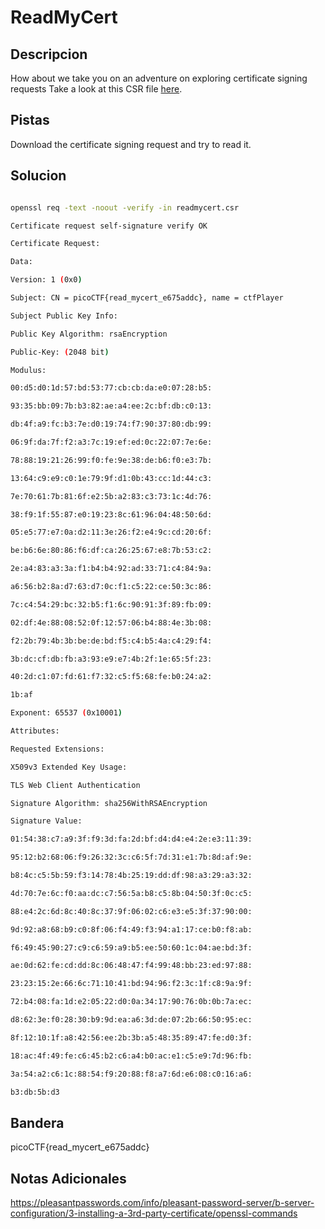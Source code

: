 # ReadMyCert

## Descripcion
How about we take you on an adventure on exploring certificate signing requests Take a look at this CSR file [here](https://artifacts.picoctf.net/c/378/readmycert.csr).

## Pistas
Download the certificate signing request and try to read it.
## Solucion

```bash

openssl req -text -noout -verify -in readmycert.csr

Certificate request self-signature verify OK

Certificate Request:

Data:

Version: 1 (0x0)

Subject: CN = picoCTF{read_mycert_e675addc}, name = ctfPlayer

Subject Public Key Info:

Public Key Algorithm: rsaEncryption

Public-Key: (2048 bit)

Modulus:

00:d5:d0:1d:57:bd:53:77:cb:cb:da:e0:07:28:b5:

93:35:bb:09:7b:b3:82:ae:a4:ee:2c:bf:db:c0:13:

db:4f:a9:fc:b3:7e:d0:19:74:f7:90:37:80:db:99:

06:9f:da:7f:f2:a3:7c:19:ef:ed:0c:22:07:7e:6e:

78:88:19:21:26:99:f0:fe:9e:38:de:b6:f0:e3:7b:

13:64:c9:e9:c0:1e:79:9f:d1:0b:43:cc:1d:44:c3:

7e:70:61:7b:81:6f:e2:5b:a2:83:c3:73:1c:4d:76:

38:f9:1f:55:87:e0:19:23:8c:61:96:04:48:50:6d:

05:e5:77:e7:0a:d2:11:3e:26:f2:e4:9c:cd:20:6f:

be:b6:6e:80:86:f6:df:ca:26:25:67:e8:7b:53:c2:

2e:a4:83:a3:3a:f1:b4:b4:92:ad:33:71:c4:84:9a:

a6:56:b2:8a:d7:63:d7:0c:f1:c5:22:ce:50:3c:86:

7c:c4:54:29:bc:32:b5:f1:6c:90:91:3f:89:fb:09:

02:df:4e:88:08:52:0f:12:57:06:b4:88:4e:3b:08:

f2:2b:79:4b:3b:be:de:bd:f5:c4:b5:4a:c4:29:f4:

3b:dc:cf:db:fb:a3:93:e9:e7:4b:2f:1e:65:5f:23:

40:2d:c1:07:fd:61:f7:32:c5:f5:68:fe:b0:24:a2:

1b:af

Exponent: 65537 (0x10001)

Attributes:

Requested Extensions:

X509v3 Extended Key Usage:

TLS Web Client Authentication

Signature Algorithm: sha256WithRSAEncryption

Signature Value:

01:54:38:c7:a9:3f:f9:3d:fa:2d:bf:d4:d4:e4:2e:e3:11:39:

95:12:b2:68:06:f9:26:32:3c:c6:5f:7d:31:e1:7b:8d:af:9e:

b8:4c:c5:5b:59:f3:14:78:4b:25:19:dd:df:98:a3:29:a3:32:

4d:70:7e:6c:f0:aa:dc:c7:56:5a:b8:c5:8b:04:50:3f:0c:c5:

88:e4:2c:6d:8c:40:8c:37:9f:06:02:c6:e3:e5:3f:37:90:00:

9d:92:a8:68:b9:c0:8f:06:f4:49:f3:94:a1:17:ce:b0:f8:ab:

f6:49:45:90:27:c9:c6:59:a9:b5:ee:50:60:1c:04:ae:bd:3f:

ae:0d:62:fe:cd:dd:8c:06:48:47:f4:99:48:bb:23:ed:97:88:

23:23:15:2e:66:6c:71:10:41:bd:94:96:f2:3c:1f:c8:9a:9f:

72:b4:08:fa:1d:e2:05:22:d0:0a:34:17:90:76:0b:0b:7a:ec:

d8:62:3e:f0:28:30:b9:9d:ea:a6:3d:de:07:2b:66:50:95:ec:

8f:12:10:1f:a8:42:56:ee:2b:3b:a5:48:35:89:47:fe:d0:3f:

18:ac:4f:49:fe:c6:45:b2:c6:a4:b0:ac:e1:c5:e9:7d:96:fb:

3a:54:a2:c6:1c:88:54:f9:20:88:f8:a7:6d:e6:08:c0:16:a6:

b3:db:5b:d3
```

## Bandera

picoCTF{read_mycert_e675addc}

  

## Notas Adicionales

https://pleasantpasswords.com/info/pleasant-password-server/b-server-configuration/3-installing-a-3rd-party-certificate/openssl-commands